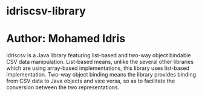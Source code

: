 # idriscsv-library
# Author: Mohamed Idris
idriscsv is a Java library featuring list-based and two-way object bindable CSV data manipulation. List-based means, unlike the several other libraries which are using array-based implementations, this library uses list-based implementation. Two-way object binding means the library provides binding from CSV data to Java objects and vice versa, so as to facilitate the  conversion between the two representations.
